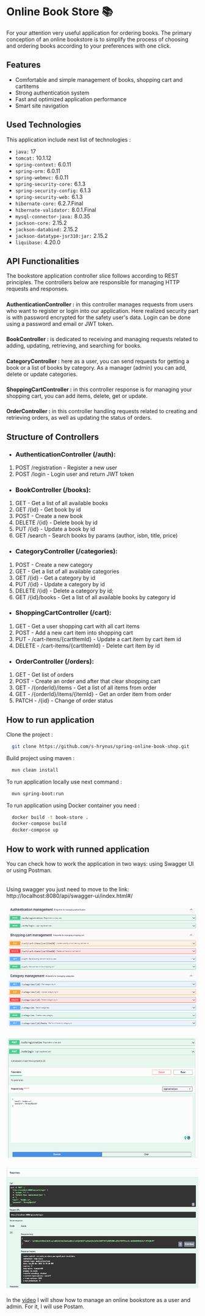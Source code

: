 # Online Book Store 📚
For your attention very useful application for ordering books. 
The primary conception of an online bookstore is to simplify the process of choosing and ordering books according 
to your preferences with one click.

## Features
- Comfortable and simple management of books, shopping cart and cartitems
- Strong authentication system
- Fast and optimized application performance
- Smart site navigation

## Used Technologies
This application include next list of technologies :
* `java:` 17
* `tomcat:` 10.1.12
* `spring-context:` 6.0.11
* `spring-orm:` 6.0.11
* `spring-webmvc:` 6.0.11
* `spring-security-core:` 6.1.3
* `spring-security-config:` 6.1.3
* `spring-security-web:` 6.1.3
* `hibernate-core:` 6.2.7.Final
* `hibernate-validator:` 8.0.1.Final
* `mysql-connector-java:` 8.0.35
* `jackson-core:` 2.15.2
* `jackson-databind:` 2.15.2
* `jackson-datatype-jsr310:jar:` 2.15.2
* `liquibase:` 4.20.0

## API Functionalities 
The bookstore application controller slice follows according to REST principles. 
The controllers below are responsible for managing HTTP requests and responses.
#####
**AuthenticationController :** in this controller manages requests from users who want to register or login into our application. 
Here realized security part is with password encrypted for the safety user's data. Login can be done using a password and email or JWT token.
#####
**BookController :** is dedicated to receiving and managing requests related to adding, updating, retrieving, and searching for books.
#####
**CategoryController :** here as a user, you can send requests for getting a book or a list of books by category. As a manager (admin) you can add, delete or update categories.
#####
**ShoppingCartController :** in this controller response is for managing your shopping cart, you can add items, delete, get or update.
#####
**OrderController :** in this controller handling requests related to creating and retrieving orders, as well as updating the status of orders.

## Structure of Controllers  
- ### AuthenticationController (/auth):
1. POST /registration - Register a new user
2. POST /login - Login user and return JWT token
- ### BookController (/books):
1. GET - Get a list of all available books
2. GET /{id} - Get book by id
3. POST - Create a new book
4. DELETE /{id} - Delete book by id
5. PUT /{id} - Update a book by id
6. GET /search - Search books by params (author, isbn, title, price)
- ### CategoryController (/categories):
1. POST - Create a new category
2. GET - Get a list of all available categories
3. GET /{id} - Get a category by id
4. PUT /{id} - Update a category by id 
5. DELETE /{id} - Delete a category by id; 
6. GET /{id}/books - Get a list of all available books by category id
- ### ShoppingCartController (/cart):
1. GET - Get a user shopping cart with all cart items
2. POST - Add a new cart item into shopping cart
3. PUT - /cart-items/{cartItemId} - Update a cart item by cart item id
4. DELETE - /cart-items/{cartItemId} - Delete cart item by id
- ### OrderController (/orders):
1. GET - Get list of orders 
2. POST - Create an order and after that clear shopping cart
3. GET - /{orderId}/items - Get a list of all items from order
4. GET - /{orderId}/items/{itemId} - Get an order item from order 
5. PATCH - /{id} - Change of order status

## How to run application

Clone the project :

```bash
  git clone https://github.com/s-hrynus/spring-online-book-shop.git
```
Build project using maven :
```bash
  mvn clean install
```
To run application locally use next command :
```bash
  mvn spring-boot:run
```
To run application using Docker container you need :

```bash
  docker build -t book-store .
  docker-compose build
  docker-compose up
  ```

## How to work with runned application
You can check how to work the application in two ways: using Swagger UI or using Postman.
######
Using swagger you just need to move to the link: http://localhost:8080/api/swagger-ui/index.html#/
#####
![](src/screen/ui-1.png)
#####
![](src/screen/ui-2.png)
#####
![](src/screen/ui-3.png)
####
In the [video][video_url] I will show how to manage an online bookstore as a user and admin. For it, I will use Postam.

[video_url]: https://www.loom.com/share/265925a9287b42f2924eed4278f9e79c?sid=aa039e2d-a578-4abb-83b9-0946a8744ece